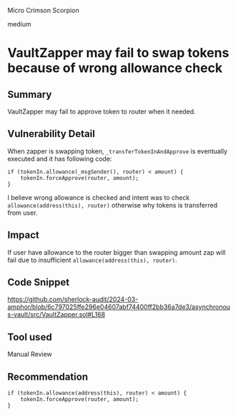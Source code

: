 Micro Crimson Scorpion

medium

# VaultZapper may fail to swap tokens because of wrong allowance check

## Summary

VaultZapper may fail to approve token to router when it needed.

## Vulnerability Detail

When zapper is swapping token, `_transferTokenInAndApprove` is eventually executed and it has following code:
```solidity
if (tokenIn.allowance(_msgSender(), router) < amount) {
    tokenIn.forceApprove(router, amount);
}
```

I believe wrong allowance is checked and intent was to check `allowance(address(this), router)` otherwise why tokens is transferred from user.

## Impact

If user have allowance to the router bigger than swapping amount zap will fail due to insufficient `allowance(address(this), router)`.

## Code Snippet

https://github.com/sherlock-audit/2024-03-amphor/blob/6c797025ffe296e04607abf74400ff2bb36a7de3/asynchronous-vault/src/VaultZapper.sol#L168

## Tool used

Manual Review

## Recommendation

```solidity
if (tokenIn.allowance(address(this), router) < amount) {
    tokenIn.forceApprove(router, amount);
}
```
